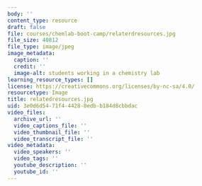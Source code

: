```yaml
---
body: ''
content_type: resource
draft: false
file: courses/chemlab-boot-camp/relaterdresources.jpg
file_size: 40812
file_type: image/jpeg
image_metadata:
  caption: ''
  credit: ''
  image-alt: students working in a chemistry lab
learning_resource_types: []
license: https://creativecommons.org/licenses/by-nc-sa/4.0/
resourcetype: Image
title: relatedresources.jpg
uid: 3e0d6d54-71f4-4428-8edb-b184d8cbbdac
video_files:
  archive_url: ''
  video_captions_file: ''
  video_thumbnail_file: ''
  video_transcript_file: ''
video_metadata:
  video_speakers: ''
  video_tags: ''
  youtube_description: ''
  youtube_id: ''
---
```

